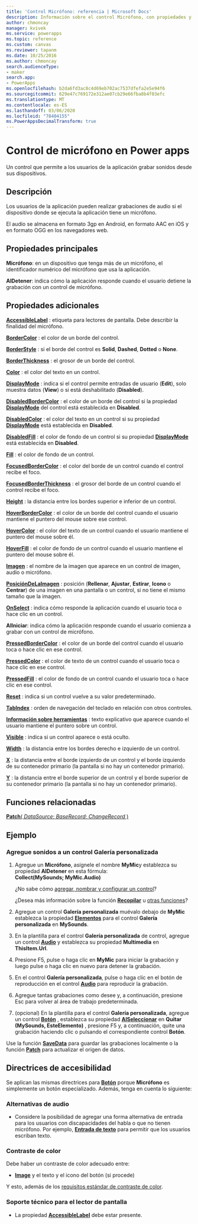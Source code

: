 ```yaml
---
title: 'Control Micrófono: referencia | Microsoft Docs'
description: Información sobre el control Micrófono, con propiedades y ejemplos
author: chmoncay
manager: kvivek
ms.service: powerapps
ms.topic: reference
ms.custom: canvas
ms.reviewer: tapanm
ms.date: 10/25/2016
ms.author: chmoncay
search.audienceType:
- maker
search.app:
- PowerApps
ms.openlocfilehash: b2da6fd3ac8c4d69eb702ac7537dfefa2e5e94f6
ms.sourcegitcommit: 629e47c769172e312ae07cb29e66fba8b4f03efc
ms.translationtype: MT
ms.contentlocale: es-ES
ms.lasthandoff: 03/06/2020
ms.locfileid: "78404155"
ms.PowerAppsDecimalTransform: true
---
```

# <a name="microphone-control-in-power-apps"></a>Control de micrófono en Power apps
Un control que permite a los usuarios de la aplicación grabar sonidos desde sus dispositivos.

## <a name="description"></a>Descripción
Los usuarios de la aplicación pueden realizar grabaciones de audio si el dispositivo donde se ejecuta la aplicación tiene un micrófono.

El audio se almacena en formato 3gp en Android, en formato AAC en iOS y en formato OGG en los navegadores web.

## <a name="key-properties"></a>Propiedades principales
**Micrófono**: en un dispositivo que tenga más de un micrófono, el identificador numérico del micrófono que usa la aplicación.

**AlDetener**: indica cómo la aplicación responde cuando el usuario detiene la grabación con un control de micrófono.

## <a name="additional-properties"></a>Propiedades adicionales
**[AccessibleLabel](properties-accessibility.md)** : etiqueta para lectores de pantalla. Debe describir la finalidad del micrófono.

**[BorderColor](properties-color-border.md)** : el color de un borde del control.

**[BorderStyle](properties-color-border.md)** : si el borde del control es **Solid**, **Dashed**, **Dotted** o **None**.

**[BorderThickness](properties-color-border.md)** : el grosor de un borde del control.

**[Color](properties-color-border.md)** : el color del texto en un control.

**[DisplayMode](properties-core.md)** : indica si el control permite entradas de usuario (**Edit**), solo muestra datos (**View**) o si está deshabilitado (**Disabled**).

**[DisabledBorderColor](properties-color-border.md)** : el color de un borde del control si la propiedad **[DisplayMode](properties-core.md)** del control está establecida en **Disabled**.

**[DisabledColor](properties-color-border.md)** : el color del texto en un control si su propiedad **[DisplayMode](properties-core.md)** está establecida en **Disabled**.

**[DisabledFill](properties-color-border.md)** : el color de fondo de un control si su propiedad **[DisplayMode](properties-core.md)** está establecida en **Disabled**.

**[Fill](properties-color-border.md)** : el color de fondo de un control.

**[FocusedBorderColor](properties-color-border.md)** : el color del borde de un control cuando el control recibe el foco.

**[FocusedBorderThickness](properties-color-border.md)** : el grosor del borde de un control cuando el control recibe el foco.

**[Height](properties-size-location.md)** : la distancia entre los bordes superior e inferior de un control.

**[HoverBorderColor](properties-color-border.md)** : el color de un borde del control cuando el usuario mantiene el puntero del mouse sobre ese control.

**[HoverColor](properties-color-border.md)** : el color del texto de un control cuando el usuario mantiene el puntero del mouse sobre él.

**[HoverFill](properties-color-border.md)** : el color de fondo de un control cuando el usuario mantiene el puntero del mouse sobre él.

**[Imagen](properties-visual.md)** : el nombre de la imagen que aparece en un control de imagen, audio o micrófono.

**[PosiciónDeLaImagen](properties-visual.md)** : posición (**Rellenar**, **Ajustar**, **Estirar**, **Icono** o **Centrar**) de una imagen en una pantalla o un control, si no tiene el mismo tamaño que la imagen.

**[OnSelect](properties-core.md)** : indica cómo responde la aplicación cuando el usuario toca o hace clic en un control.

**AlIniciar**: indica cómo la aplicación responde cuando el usuario comienza a grabar con un control de micrófono.

**[PressedBorderColor](properties-color-border.md)** : el color de un borde del control cuando el usuario toca o hace clic en ese control.

**[PressedColor](properties-color-border.md)** : el color de texto de un control cuando el usuario toca o hace clic en ese control.

**[PressedFill](properties-color-border.md)** : el color de fondo de un control cuando el usuario toca o hace clic en ese control.

**[Reset](properties-core.md)** : indica si un control vuelve a su valor predeterminado.

**[TabIndex](properties-accessibility.md)** : orden de navegación del teclado en relación con otros controles.

**[Información sobre herramientas](properties-core.md)** : texto explicativo que aparece cuando el usuario mantiene el puntero sobre un control.

**[Visible](properties-core.md)** : indica si un control aparece o está oculto.

**[Width](properties-size-location.md)** : la distancia entre los bordes derecho e izquierdo de un control.

**[X](properties-size-location.md)** : la distancia entre el borde izquierdo de un control y el borde izquierdo de su contenedor primario (la pantalla si no hay un contenedor primario).

**[Y](properties-size-location.md)** : la distancia entre el borde superior de un control y el borde superior de su contenedor primario (la pantalla si no hay un contenedor primario).

## <a name="related-functions"></a>Funciones relacionadas
[**Patch**( *DataSource*; *BaseRecord*; *ChangeRecord* )](../functions/function-patch.md)

## <a name="example"></a>Ejemplo
### <a name="add-sounds-to-a-custom-gallery-control"></a>Agregue sonidos a un control Galería personalizada
1. Agregue un **Micrófono**, asígnele el nombre **MyMic**y establezca su propiedad **AlDetener** en esta fórmula:<br>
   **Collect(MySounds; MyMic.Audio)**

    ¿No sabe cómo [agregar, nombrar y configurar un control](../add-configure-controls.md)?

    ¿Desea más información sobre la función **[Recopilar](../functions/function-clear-collect-clearcollect.md)** u [otras funciones](../formula-reference.md)?
2. Agregue un control **Galería personalizada** muévalo debajo de **MyMic** establezca la propiedad **[Elementos](properties-core.md)** para el control **Galería personalizada** en **MySounds**.
3. En la plantilla para el control **Galería personalizada** de control, agregue un control **[Audio](control-audio-video.md)** y establezca su propiedad **Multimedia** en **ThisItem.Url**.
4. Presione F5, pulse o haga clic en **MyMic** para iniciar la grabación y luego pulse o haga clic en nuevo para detener la grabación.
5. En el control **Galería personalizada**, pulse o haga clic en el botón de reproducción en el control **[Audio](control-audio-video.md)** para reproducir la grabación.
6. Agregue tantas grabaciones como desee y, a continuación, presione Esc para volver al área de trabajo predeterminada.
7. (opcional) En la plantilla para el control **Galería personalizada**, agregue un control **[Botón](control-button.md)** , establezca su propiedad **[AlSeleccionar](properties-core.md)** en **Quitar (MySounds, EsteElemento)** , presione F5 y, a continuación, quite una grabación haciendo clic o pulsando el correspondiente control **Botón**.

Use la función **[SaveData](../functions/function-savedata-loaddata.md)** para guardar las grabaciones localmente o la función **[Patch](../functions/function-patch.md)** para actualizar el origen de datos.


## <a name="accessibility-guidelines"></a>Directrices de accesibilidad
Se aplican las mismas directrices para **[Botón](control-button.md)** porque **Micrófono** es simplemente un botón especializado. Además, tenga en cuenta lo siguiente:

### <a name="audio-alternatives"></a>Alternativas de audio
* Considere la posibilidad de agregar una forma alternativa de entrada para los usuarios con discapacidades del habla o que no tienen micrófono. Por ejemplo, **[Entrada de texto](control-text-input.md)** para permitir que los usuarios escriban texto.

### <a name="color-contrast"></a>Contraste de color
Debe haber un contraste de color adecuado entre:
* **[Image](properties-visual.md)** y el texto y el icono del botón (si procede)

Y esto, además de los [requisitos estándar de contraste de color](../accessible-apps-color.md).

### <a name="screen-reader-support"></a>Soporte técnico para el lector de pantalla
* La propiedad **[AccessibleLabel](properties-accessibility.md)** debe estar presente.
